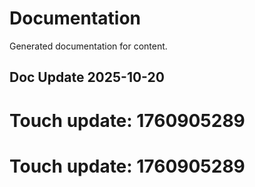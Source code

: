 # Documentation

Generated documentation for content.

## Doc Update 2025-10-20

# Touch update: 1760905289

# Touch update: 1760905289
